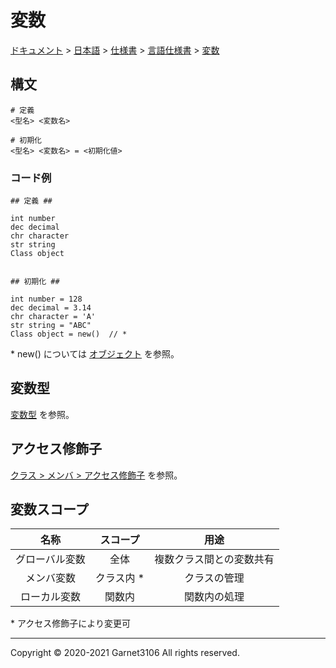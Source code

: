 # 変数

[ドキュメント](../../../../index.md) > [日本語](../../../index.md) > [仕様書](../../index.md) > [言語仕様書](../index.md) > [変数](./index.md)

## 構文

```
# 定義
<型名> <変数名>

# 初期化
<型名> <変数名> = <初期化値>
```

### コード例

```
## 定義 ##

int number
dec decimal
chr character
str string
Class object


## 初期化 ##

int number = 128
dec decimal = 3.14
chr character = 'A'
str string = "ABC"
Class object = new()  // *
```

\* new() については [オブジェクト](./object.md) を参照。

## 変数型

[変数型](./type/index.md) を参照。

## アクセス修飾子

[クラス > メンバ > アクセス修飾子](../class/index.md) を参照。

## 変数スコープ

|名称|スコープ|用途|
|:-:|:-:|:-:|
|グローバル変数|全体|複数クラス間との変数共有|
|メンバ変数|クラス内 \*|クラスの管理|
|ローカル変数|関数内|関数内の処理|

\* アクセス修飾子により変更可

---

Copyright © 2020-2021 Garnet3106 All rights reserved.
